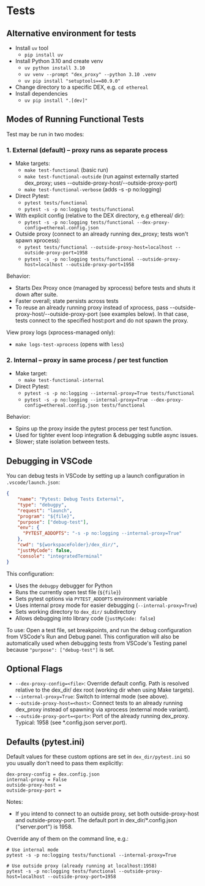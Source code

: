 # Tests

## Alternative environment for tests

- Install `uv` tool
    - `pip install uv`
- Install Python 3.10 and create venv
    - `uv python install 3.10`
    - `uv venv --prompt "dex_proxy" --python 3.10 .venv`
    - `uv pip install "setuptools==80.9.0"`
- Change directory to a specific DEX, e.g. `cd ethereal`
- Install dependencies
    - `uv pip install ".[dev]"`


## Modes of Running Functional Tests

Test may be run in two modes:

### 1. External (default) – proxy runs as separate process
- Make targets:
    - `make test-functional` (basic run)
    - `make test-functional-outside` (run against externally started dex_proxy; uses --outside-proxy-host/--outside-proxy-port)
    - `make test-functional-verbose` (adds -s -p no:logging)
- Direct Pytest:
    - `pytest tests/functional`
    - `pytest -s -p no:logging tests/functional`
- With explicit config (relative to the DEX directory, e.g ethereal/ dir):
    - `pytest -s -p no:logging tests/functional --dex-proxy-config=ethereal.config.json`
- Outside proxy (connect to an already running dex_proxy; tests won't spawn xprocess):
    - `pytest tests/functional --outside-proxy-host=localhost --outside-proxy-port=1958`
    - `pytest -s -p no:logging tests/functional --outside-proxy-host=localhost --outside-proxy-port=1958`

Behavior:
- Starts Dex Proxy once (managed by xprocess) before tests and shuts it down after suite.
- Faster overall; state persists across tests
- To reuse an already running proxy instead of xprocess, pass --outside-proxy-host/--outside-proxy-port (see examples below). In that case, tests connect to the specified host:port and do not spawn the proxy.

View proxy logs (xprocess-managed only):
- `make logs-test-xprocess` (opens with `less`)

### 2. Internal – proxy in same process / per test function
- Make target:
    - `make test-functional-internal`
- Direct Pytest:
    - `pytest -s -p no:logging --internal-proxy=True tests/functional`
    - `pytest -s -p no:logging --internal-proxy=True --dex-proxy-config=ethereal.config.json tests/functional`

Behavior:
- Spins up the proxy inside the pytest process per test function.
- Used for tighter event loop integration & debugging subtle async issues.
- Slower; state isolation between tests.

## Debugging in VSCode

You can debug tests in VSCode by setting up a launch configuration in `.vscode/launch.json`:

```json
{
    "name": "Pytest: Debug Tests External",
    "type": "debugpy",
    "request": "launch",
    "program": "${file}",
    "purpose": ["debug-test"],
    "env": {
      "PYTEST_ADDOPTS": "-s -p no:logging --internal-proxy=True"
    },
    "cwd": "${workspaceFolder}/dex_dir/",
    "justMyCode": false,
    "console": "integratedTerminal"
}
```

This configuration:
- Uses the `debugpy` debugger for Python
- Runs the currently open test file (`${file}`)
- Sets pytest options via `PYTEST_ADDOPTS` environment variable
- Uses internal proxy mode for easier debugging (`--internal-proxy=True`)
- Sets working directory to `dex_dir/` subdirectory
- Allows debugging into library code (`justMyCode: false`)

To use: Open a test file, set breakpoints, and run the debug configuration from VSCode's Run and Debug panel. This configuration will also be automatically used when debugging tests from VSCode's Testing panel because `"purpose": ["debug-test"]` is set.


## Optional Flags
- `--dex-proxy-config=<file>`: Override default config. Path is resolved relative to the dex_dir/ dex root (working dir when using Make targets).
- `--internal-proxy=True`: Switch to internal mode (see above).
- `--outside-proxy-host=<host>`: Connect tests to an already running dex_proxy instead of spawning via xprocess (external mode variant).
- `--outside-proxy-port=<port>`: Port of the already running dex_proxy. Typical: 1958 (see *.config.json server.port).

## Defaults (pytest.ini)
Default values for these custom options are set in `dex_dir/pytest.ini` so you usually don't need to pass them explicitly:
```
dex-proxy-config = dex.config.json
internal-proxy = False
outside-proxy-host =
outside-proxy-port =
```
Notes:
- If you intend to connect to an outside proxy, set both outside-proxy-host and outside-proxy-port. The default port in dex_dir/*.config.json ("server.port") is 1958.

Override any of them on the command line, e.g.:
```
# Use internal mode
pytest -s -p no:logging tests/functional --internal-proxy=True

# Use outside proxy (already running at localhost:1958)
pytest -s -p no:logging tests/functional --outside-proxy-host=localhost --outside-proxy-port=1958
```
